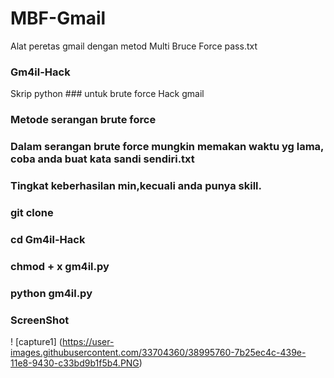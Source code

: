 # MBF-Gmail
Alat peretas gmail dengan metod  Multi Bruce Force pass.txt
### Gm4il-Hack

Skrip python ### untuk brute force Hack gmail 

### Metode serangan brute force
### Dalam serangan brute force mungkin memakan waktu yg lama, coba anda buat kata sandi sendiri.txt
### Tingkat keberhasilan min,kecuali anda punya skill.

### git clone 
    
### cd Gm4il-Hack

### chmod + x gm4il.py

### python gm4il.py

### ScreenShot

! [capture1] (https://user-images.githubusercontent.com/33704360/38995760-7b25ec4c-439e-11e8-9430-c33bd9b1f5b4.PNG)
